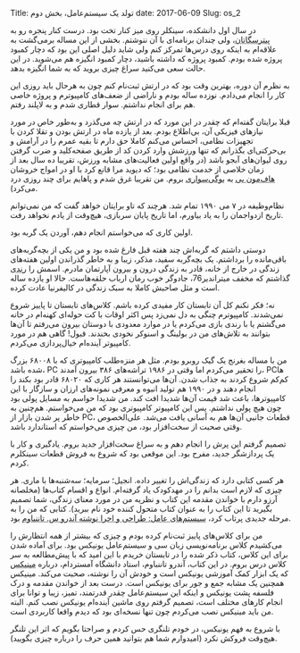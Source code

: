 Title: تولد یک سیستم‌عامل، بخش دوم
date: 2017-06-09
Slug: os_2



در سال اول دانشکده، سینکلر روی میز کنار تخت بود. درست کنار پنجره رو به <abbr title=" Petersgatan">پیترسگاتان</abbr >، ولی چندان برنامه‌ای با آن ننوشتم. بخشی از این مساله برمی‌گشت به علاقه‌ام به اینکه روی درس‌ها تمرکز کنم ولی شاید دلیل اصلی این بود که دچار کمبود پروژه شده بودم. کمبود پروژه که داشته باشید، دچار کمبود انگیزه هم می‌شوید. در این حالت سعی می‌کنید سراغ چیزی بروید که به شما انگیزه بدهد.

به نظرم آن دوره، بهترین وقت بود که در ارتش ثبت‌نام کنم چون به هرحال باید روزی این کار را انجام می‌دادم. نوزده ساله بودم و ناراضی از ضعف‌های کامپیوترم و پروژه خاصی هم برای انجام نداشتم. سوار قطاری شدم و به لاپلند رفتم.

قبلا برایتان گفته‌ام که چقدر در این مورد که در ارتش چه می‌گذرد و به‌طور خاص در مورد نیازهای فیزیکی آن، بی‌اطلاع‌ بودم. بعد از یازده ماه در ارتش بودن و تقلا کردن با تجهیزات نظامی، احساس می‌کنم کاملا حق دارم تا بقیه عمرم را در آرامش و بی‌حرکتی‌ای بگذرانم که تنها ورزشش وارد کردن کد از طریق صفحه‌کلید و ضرب گرفتن روی لیوان‌های آبجو باشد (در واقع اولین فعالیت‌های مشابه ورزش، تقریبا ده سال بعد از زمان خلاصی از خدمت نظامی بود؛ که دیوید مرا قانع کرد با او در امواج خروشان <abbr title=" Half Moon Bay">هاف‌مون بی</abbr > به <abbr title="شکل ساده‌ای از موج‌سواری که با قرار دادن یک تخته کوچک در زیر سینه انجام می‌شود.">بوگی‌سواری</abbr > بروم. من تقریبا غرق شدم و پاهایم برای چند روزی درد می‌کرد).

نظام‌وظیفه در ۷ می ۱۹۹۰ تمام شد. هرچند که تاو برایتان خواهد گفت که من نمی‌توانم تاریخ ازدواجمان را به یاد بیاورم، اما تاریخ پایان سربازی، هیچ‌وقت از یادم نخواهد رفت.

اولین کاری که می‌خواستم انجام دهم، آوردن یک گربه بود.


دوستی داشتم که گربه‌اش چند هفته قبل فارغ شده بود و من یکی از بچه‌گربه‌های باقی‌مانده را برداشتم. یک بچه‌گربه سفید، مذکر، زیبا و به خاطر گذراندن اولین هفته‌های زندگی در خارج از خانه، قادر به زندگی درون و بیرون آپارتمان مادرم. اسمش را <abbr title=" Mithrandir">رندی</abbr > گذاشتم که مخفف میتراندیر76، جادوگر خوب رمان ارباب حلقه‌هاست. حالا او یازده‌ ساله است و مثل صاحبش کاملا به سبک زندگی در کالیفرنیا عادت کرده.

نه؛ فکر نکنم کل آن تابستان کار مفیدی کرده باشم. کلاس‌های تابستان تا پاییز شروع نمی‌شدند. کامپیوترم چنگی به دل نمی‌زد پس اکثر اوقات با کت حوله‌ای کهنه‌ام در خانه می‌گشتم یا با رندی بازی می‌کردم یا در موارد معدودی با دوستان بیرون می‌رفتم تا آن‌ها بتوانند به تلاش‌های من در بولینگ و اسنوکر نخودی بخندند. قبول! گاهی هم در مورد کامپیوتر آینده‌ام خیال‌پردازی می‌کردم.

من با مساله بغرنج یک گیک روبرو بودم. مثل هر منزه‌طلب کامپیوتری که با ۶۸۰۰۸ بزرگ شده باشد، PC را تحقیر می‌کردم اما وقتی در ۱۹۸۶ تراشه‌های ۳۸۶ بیرون آمدند، PCها کم‌کم شروع کردند به جذاب شدن. آن‌ها می‌توانستند هر کاری که ۶۸۰۲۰ قادر بود بکند را انجام دهند و در ۱۹۹۰ هم تولید انبوه و معرفی نمونه‌های ارزان و سازگار با این کامپیوترها، باعث شد قیمت آن‌ها شدیدا افت کند. من شدیدا حواسم به مسایل پولی بود چون هیچ پولی نداشتم. پس این کامپیوتر کامپیوتری بود که من می‌خواستم. هم‌چنین به خاطر پر شدن بازار از PC، قطعات جانبی آن‌ها هم به آسانی یافت می‌شد. علی‌الخصوص وقتی صحبت از سخت‌افزار بود، من چیزی می‌خواستم که استاندارد باشد.

تصمیم گرفتم این پرش را انجام دهم و به سراغ سخت‌افزار جدید بروم. یادگیری و کار با یک پردازشگر جدید، مفرح بود. این موقعی بود که شروع به فروش قطعات سینکلرم کردم.

هر کسی کتابی دارد که زندگی‌اش را تغییر داده. انجیل؛ سرمایه؛ سه‌شنبه‌ها با ماری. هر چیزی که لازم است بدانم را در مهدکودک یاد گرفته‌ام. انواع و اقسام کتا‌ب‌ها (مخلصانه آرزو دارم با خواندن مقدمه این کتاب و نظریه من در مورد معنای زندگی، شما تصمیم بگیرید تا این کتاب را به عنوان کتاب متحول کننده خود نام ببرید). کتابی که من را به مرحله جدیدی پرتاب کرد، <abbr title=" Operating systems: Design and Implementation, by Andrew S. Tanenbaum">سیستم‌های عامل: طراحی و اجرا نوشته آندرو س. تاننباوم</abbr > بود.

من برای کلاس‌های پاییز ثبت‌نام کرده بودم و چیزی که بیشتر از همه انتظارش را می‌کشیدم کلاس برنامه‌نویسی زبان سی و سیستم‌عامل یونیکس بود. برای آماده شدن برای این کلاس‌، کتاب ذکر شده را در تابستان خریدم با این امید که با پیش‌‌مطالعه به سر کلاس درس بروم. در این کتاب، آندرو تاننباوم، استاد دانشگاه آمستردام، درباره <abbr title="Minix">مینیکس</abbr > که یک ابزار کمک آموزشی یونیکس است و خودش آن‌ را نوشته، صحبت می‌کند. مینیکس همچنین یک مشابه جمع و جور برای یونیکس است. درست بعد از خواندن مقدمه و درک فلسفه پشت یونیکس و اینکه این سیستم‌عامل چقدر قدرتمند، تمیز، زیبا و توانا برای انجام کارهای مختلف است، تصمیم گرفتم روی ماشین آینده‌ام یونیکس نصب کنم. البته من باید مینیکس نصب می‌کردم چون تنها نسخه‌ای بود که دیدم واقعا کاربردی است.

با شروع به فهم یونیکس، در خودم تلنگری حس کردم و صراحتا بگویم که اثر این تلنگر هیچ‌وقت فروکش نکرد (امیدوارم شما هم بتوانید همین حرف‌ را درباره چیزی بگویید).

